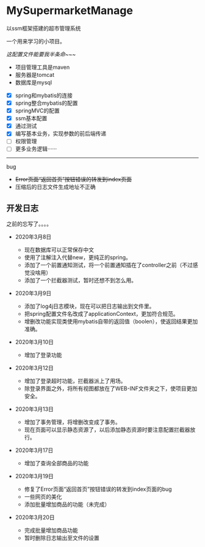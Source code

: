 # MySupermarketManage
以ssm框架搭建的超市管理系统

一个用来学习的小项目。

*这配置文件能要我半条命~~~*

- 项目管理工具是maven
- 服务器是tomcat
- 数据库是mysql
- [x] spring和mybatis的连接
- [x] spring整合mybatis的配置
- [x] springMVC的配置
- [x] ssm基本配置
- [x] 通过测试
- [x] 编写基本业务，实现参数的前后端传递
- [ ] 权限管理
- [ ] 更多业务逻辑······

---

bug

- ~~Error页面“返回首页”按钮错误的转发到index页面~~
- 压缩后的日志文件生成地址不正确

## 开发日志

之前的忘写了。。。。
- 2020年3月8日<br/>
  * 现在数据库可以正常保存中文
  * 使用了注解注入代替new，更纯正的spring。
  * 添加了一个前置通知测试，将一个前置通知插在了controller之前（不过感觉没啥用）
  * 添加了一个拦截器测试，暂时还想不到怎么用。

- 2020年3月9日<br/>
  * 添加了log4j日志模块，现在可以把日志输出到文件里。
  * 把spring配置文件名改成了applicationContext，更加符合规范。
  * 增删改功能实现类使用mybatis自带的返回值（boolen），使返回结果更加准确。

- 2020年3月10日
  * 增加了登录功能

- 2020年3月12日
  * 增加了登录超时功能，拦截器派上了用场。
  * 除登录界面之外，将所有视图都放在了WEB-INF文件夹之下，使项目更加安全。

- 2020年3月13日
  * 增加了事务管理，将增删改变成了事务。
  * 现在页面可以显示静态资源了，以后添加静态资源时要注意配置拦截器放行。

- 2020年3月17日
  * 增加了查询全部商品的功能

- 2020年3月19日
  * 修复了Error页面“返回首页”按钮错误的转发到index页面的bug
  * 一些网页的美化
  * 添加批量增加商品的功能（未完成）

- 2020年3月20日
  * 完成批量增加商品功能
  * 暂时删除日志输出至文件的设置